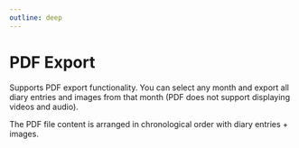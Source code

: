 ```yaml
---
outline: deep
---
```


# PDF Export

Supports PDF export functionality. You can select any month and export all diary entries and images from that month (PDF does not support displaying videos and audio).

The PDF file content is arranged in chronological order with diary entries + images.